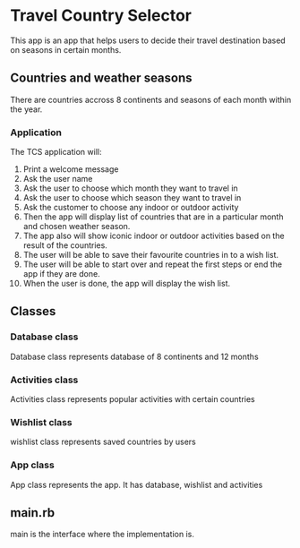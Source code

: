 # Travel Country Selector
This app is an app that helps users to decide their travel destination based on seasons in certain months.

## Countries and weather seasons
There are countries accross 8 continents and seasons of each month within the year. 

### Application

The TCS application will:

1. Print a welcome message
2. Ask the user name
3. Ask the user to choose which month they want to travel in
4. Ask the user to choose which season they want to travel in
5. Ask the customer to choose any indoor or outdoor activity
6. Then the app will display list of countries that are in a particular month and chosen weather season.
7. The app also will show iconic indoor or outdoor activities based on the result of the countries.
8. The user will be able to save their favourite countries in to a wish list.
9. The user will be able to start over and repeat the first steps or end the app if they are done.
10. When the user is done, the app will display the wish list.

## Classes

### Database class

Database class represents database of 8 continents and 12 months

### Activities class

Activities class represents popular activities with certain countries

### Wishlist class

wishlist class represents saved countries by users

### App class

App class represents the app. It has database, wishlist and activities




## main.rb

main is the interface where the implementation is.